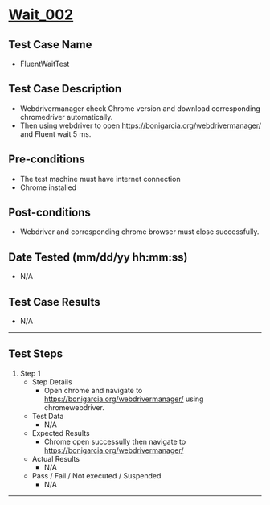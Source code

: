 # [Wait_002](https://github.com/bonigarcia/webdrivermanager-examples/tree/master/src/test/java/io/github/bonigarcia/wdm/test/wait/FluentWaitTest.java)
## Test Case Name
* FluentWaitTest
## Test Case Description
* Webdrivermanager check Chrome version and download corresponding chromedriver automatically.
* Then using webdriver to open https://bonigarcia.org/webdrivermanager/ and Fluent wait 5 ms.
## Pre-conditions
* The test machine must have internet connection
* Chrome installed
## Post-conditions
* Webdriver and corresponding chrome browser must close successfully.
## Date Tested (mm/dd/yy hh:mm:ss)
* N/A
## Test Case Results
* N/A
---
## Test Steps
1. Step 1
	* Step Details
		* Open chrome and navigate to https://bonigarcia.org/webdrivermanager/ using chromewebdriver.
	* Test Data
		* N/A
	* Expected Results
		* Chrome open successully then navigate to https://bonigarcia.org/webdrivermanager/
	* Actual Results
		* N/A
	* Pass / Fail / Not executed / Suspended
		* N/A
---
